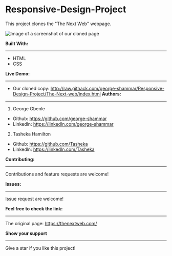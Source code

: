 # Responsive-Design-Project #

This project clones the "The Next Web" webpage.

![Image of a screenshot of our cloned page](asset/image/project_2_screenshot.jpg)

**Built With:**

----
- HTML
- CSS  

**Live Demo:**

----
- Our cloned copy: http://raw.githack.com/george-shammar/Responsive-Design-Project/The-Next-web/index.html
**Authors:**

----
1. George Gbenle
- Github: https://github.com/george-shammar
- Linkedln: https://linkedln.com/george-shammar

2. Tasheka Hamilton
- Github: https://github.com/Tasheka
- Linkedln: https://linkedln.com/Tasheka

**Contributing:**

----
Contributions and feature requests are welcome!  

**Issues:**

----
Issue request are welcome!  

**Feel free to check the link:**

----
The original page: https://thenextweb.com/

**Show your support**

----
Give a star if you like this project!  